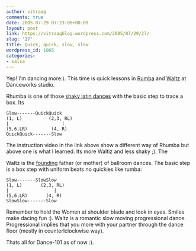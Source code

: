 ```yaml
---
author: vitraag
comments: true
date: 2005-07-29 07:23:00+00:00
layout: post
link: https://vitraagblog.wordpress.com/2005/07/29/27/
slug: '27'
title: Quick, quick, slow, slow
wordpress_id: 1065
categories:
- salsa
---
```


Yep! I'm dancing more:). This time is quick lessons in [Rumba](http://dancevision.com/files/video/SRM23/56k.wmv) and [Waltz](http://dancevision.com/files/video/SRM27/56k.wmv) at Danceworks studio.

Rhumba is one of those [shaky latin dances](http://en.wikipedia.org/wiki/Rhumba) with the basic step to trace a box. Its


    
    Slow-------QuickQuick
    (1, L)          (2,3, RL)
    |                    |
    (5,6,LR)         (4, R)
    QuickQuick-------Slow



The instruction video in the link above show a different way of Rhumba but above one is what I learned. Its more Waltiz and less shaky ;). The

Waltz is the [founding](http://en.wikipedia.org/wiki/Waltz) father (or mother) of ballroom dances. The basic step is a box step with uniform beats no quickies like rumba:


    
    Slow-------SlowSlow
    (1, L)       (2,3, RL)
    |                 |
    (5,6,LR)       (4, R)
    SlowSlow-------Slow



Remember to hold the Women at shoulder blade and look in eyes. Smiles make dacing fun :). Waltz is a romantic slow moving progressional dance. Progressional implies that you more with your partner through the dance floor (mostly in counterlclockwise way).

Thats all for Dance-101 as of now :).
